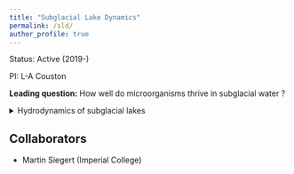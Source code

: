 ```yaml
---
title: "Subglacial Lake Dynamics"
permalink: /sld/
author_profile: true
---
```


Status: Active (2019-)

PI: L-A Couston

**Leading question:** How well do microorganisms thrive in subglacial water ?

<details>
<summary>Hydrodynamics of subglacial lakes</summary>

```

+ Which Antarctic subglacial lakes (ASL) are at rest ? Which ASL are dynamic ?
+ How intense are fluid motions in dynamic ASL ?
```
</details>


## Collaborators
- Martin Siegert (Imperial College)
